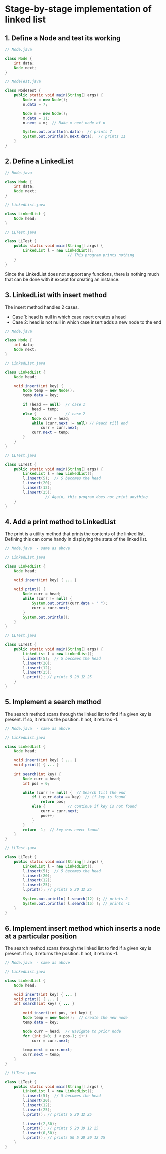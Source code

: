# Stage-by-stage implementation of linked list

## 1. Define a Node and test its working

``` java
// Node.java

class Node {
    int data;
    Node next;
}
```

``` java
// NodeTest.java

class NodeTest {
    public static void main(String[] args) {
        Node n = new Node();
        n.data = 7;

        Node m = new Node();
        m.data = 11;
        n.next = m;  // Make m next node of n

        System.out.println(n.data);  // prints 7
        System.out.println(n.next.data);  // prints 11
    }
}
```

## 2. Define a LinkedList

``` java
// Node.java

class Node {
    int data;
    Node next;
}
```

``` java
// LinkedList.java

class LinkedList {
    Node head; 
}
```

``` java
// LLTest.java 

class LLTest {
    public static void main(String[] args) {
        LinkedList l = new LinkedList();
                            // This program prints nothing
    }
}
```

Since the LinkedList does not support any functions, there is nothing much that can be done with it except for creating an instance.

## 3. LinkedList with insert method
The insert method handles 2 cases.
  - Case 1: head is null in which case insert creates a head
  - Case 2: head is not null in which case insert adds a new node to the end

``` java
// Node.java

class Node {
    int data;
    Node next;
}
```

``` java
// LinkedList.java

class LinkedList {
    Node head; 

    void insert(int key) {
        Node temp = new Node();
        temp.data = key;
 
        if (head == null)  // case 1
            head = temp;
        else {             // case 2
            Node curr = head;
            while (curr.next != null) // Reach till end
                curr = curr.next;            
            curr.next = temp;
        }
    }
}
```

``` java
// LLTest.java 

class LLTest {
    public static void main(String[] args) {
        LinkedList l = new LinkedList();
        l.insert(5);  // 5 becomes the head
        l.insert(20);
        l.insert(12);
        l.insert(25);
                  // Again, this program does not print anything
    }
}
```

## 4. Add a print method to LinkedList
The print is a utility method that prints the contents of the linked list. Defining this can come handy in displaying the state of the linked list.

``` java
// Node.java  - same as above
```

``` java
// LinkedList.java

class LinkedList {
    Node head; 

    void insert(int key) { ... }
    
    void print() {
        Node curr = head;
        while (curr != null) {
            System.out.print(curr.data + " ");
            curr = curr.next;
        }
        System.out.println();
    }
}


```

``` java
// LLTest.java 

class LLTest {
    public static void main(String[] args) {
        LinkedList l = new LinkedList();
        l.insert(5);  // 5 becomes the head
        l.insert(20);
        l.insert(12);
        l.insert(25);
        l.print(); // prints 5 20 12 25
    }
}
```

## 5. Implement a search method
The search method scans through the linked list to find if a given key is present. If so, it returns the position. If not, it returns -1.

``` java
// Node.java  - same as above
```

``` java
// LinkedList.java

class LinkedList {
    Node head; 

    void insert(int key) { ... }    
    void print() { ... }
    
    int search(int key) {
        Node curr = head;
        int pos = 0;

        while (curr != null) {  // Search till the end 
            if ( curr.data == key)  // if key is found
                return pos;
            else {          // continue if key is not found
                curr = curr.next;
                pos++;
            }
        }
        return -1;  // key was never found       
    }
}


```

``` java
// LLTest.java 

class LLTest {
    public static void main(String[] args) {
        LinkedList l = new LinkedList();
        l.insert(5);  // 5 becomes the head
        l.insert(20);
        l.insert(12);
        l.insert(25);
        l.print(); // prints 5 20 12 25
        
        System.out.println( l.search(12) ); // prints 2
        System.out.println( l.search(15) ); // prints -1       
    }
}
```

## 6. Implement insert method which inserts a node at a particular position
The search method scans through the linked list to find if a given key is present. If so, it returns the position. If not, it returns -1.

``` java
// Node.java  - same as above
```

``` java
// LinkedList.java

class LinkedList {
    Node head; 

    void insert(int key) { ... }    
    void print() { ... }    
    int search(int key) { ... }
    
        void insert(int pos, int key) {
        Node temp = new Node();  // create the new node
        temp.data = key;

        Node curr = head;  // Navigate to prior node
        for (int i=0; i < pos-1; i++)
            curr = curr.next;
                
        temp.next = curr.next;
        curr.next = temp;
    }
}


```

``` java
// LLTest.java 

class LLTest {
    public static void main(String[] args) {
        LinkedList l = new LinkedList();
        l.insert(5);  // 5 becomes the head
        l.insert(20);
        l.insert(12);
        l.insert(25);
        l.print(); // prints 5 20 12 25
        
        l.insert(2,30);
        l.print(); // prints 5 20 30 12 25
        l.insert(0,50);
        l.print(); // prints 50 5 20 30 12 25
    }
}
```



